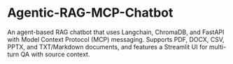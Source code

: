 # Agentic-RAG-MCP-Chatbot
An agent-based RAG chatbot that uses Langchain, ChromaDB, and FastAPI with Model Context Protocol (MCP) messaging. Supports PDF, DOCX, CSV, PPTX, and TXT/Markdown documents, and features a Streamlit UI for multi-turn QA with source context.
